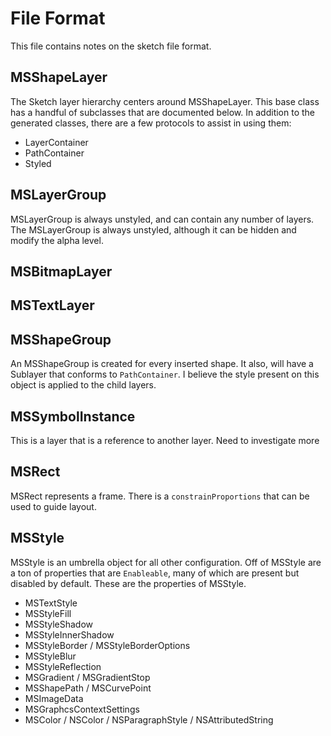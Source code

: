 # File Format
This file contains notes on the sketch file format.

## MSShapeLayer
The Sketch layer hierarchy centers around MSShapeLayer. This base class has a handful of subclasses that are documented below. In addition to the generated classes, there are a few protocols to assist in using them:

- LayerContainer
- PathContainer
- Styled


## MSLayerGroup
MSLayerGroup is always unstyled, and can contain any number of layers. The MSLayerGroup is always unstyled, although it can be hidden and modify the alpha level.

## MSBitmapLayer

## MSTextLayer

## MSShapeGroup
An MSShapeGroup is created for every inserted shape. It also, will have a Sublayer that conforms to `PathContainer`. I believe the style present on this object is applied to the child layers.


## MSSymbolInstance
  This is a layer that is a reference to another layer. Need to investigate more

## MSRect
MSRect represents a frame. There is a `constrainProportions` that can be used to guide layout.

## MSStyle

MSStyle is an umbrella object for all other configuration. Off of MSStyle are a ton of properties
that are `Enableable`, many of which are present but disabled by default. These are the
properties of MSStyle.

- MSTextStyle
- MSStyleFill
- MSStyleShadow
- MSStyleInnerShadow
- MSStyleBorder / MSStyleBorderOptions
- MSStyleBlur
- MSStyleReflection
- MSGradient / MSGradientStop
- MSShapePath / MSCurvePoint
- MSImageData
- MSGraphcsContextSettings
- MSColor / NSColor / NSParagraphStyle / NSAttributedString

